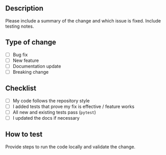 ## Description

Please include a summary of the change and which issue is fixed. Include testing notes.

## Type of change
- [ ] Bug fix
- [ ] New feature
- [ ] Documentation update
- [ ] Breaking change

## Checklist
- [ ] My code follows the repository style
- [ ] I added tests that prove my fix is effective / feature works
- [ ] All new and existing tests pass (`pytest`)
- [ ] I updated the docs if necessary

## How to test
Provide steps to run the code locally and validate the change.
